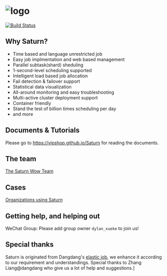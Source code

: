 # ![logo](https://github.com/vipshop/Saturn/blob/doc/saturn-logo-new.png)

[![Build Status](https://secure.travis-ci.org/vipshop/Saturn.png?branch=develop)](https://travis-ci.org/vipshop/Saturn)



## Why Saturn?

- Time based and language unrestricted job
- Easy job implmentation and web based management
- Parallel subtask(shard) sheduling
- 1-second-level scheduling supported
- Intelligent load based job allocation
- Fail detection & failover support
- Statistical data visualization
- All-around monitoring and easy troubleshooting
- Multi-active cluster deployment support
- Container friendly
- Stand the test of billion times scheduling per day
- and more

## Documents & Tutorials

Please go to https://vipshop.github.io/Saturn for reading the documents. 

## The team

[The Saturn Wow Team](https://github.com/vipshop/Saturn/wiki/Saturn's-Wow-Team)

## Cases

[Organizations using Saturn](https://github.com/vipshop/Saturn/wiki/Organizations-using-Saturn)

## Getting help, and helping out

WeChat Group: Please add group owner `dylan_xueke` to join us!

## Special thanks

Saturn is originated from Dangdang's [elastic job](https://github.com/dangdangdotcom/elastic-job), we enhance it according to our requirement and understandings. Special thanks to Zhang Liang@dangdang who give us a lot of help and suggestions.]
